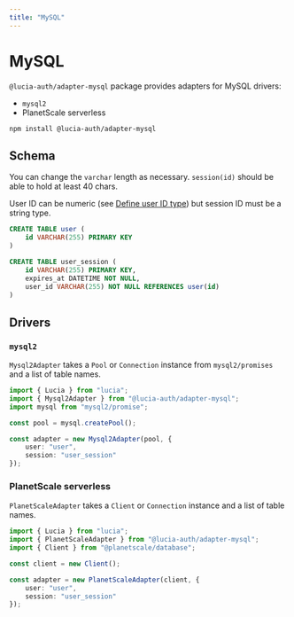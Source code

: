 ```yaml
---
title: "MySQL"
---
```


# MySQL

`@lucia-auth/adapter-mysql` package provides adapters for MySQL drivers:

-   `mysql2`
-   PlanetScale serverless

```
npm install @lucia-auth/adapter-mysql
```

## Schema

You can change the `varchar` length as necessary. `session(id)` should be able to hold at least 40 chars.

User ID can be numeric (see [Define user ID type](/basics/users#define-user-id-type)) but session ID must be a string type.

```sql
CREATE TABLE user (
    id VARCHAR(255) PRIMARY KEY
)

CREATE TABLE user_session (
    id VARCHAR(255) PRIMARY KEY,
    expires_at DATETIME NOT NULL,
    user_id VARCHAR(255) NOT NULL REFERENCES user(id)
)
```

## Drivers

### `mysql2`

`Mysql2Adapter` takes a `Pool` or `Connection` instance from `mysql2/promises` and a list of table names.

```ts
import { Lucia } from "lucia";
import { Mysql2Adapter } from "@lucia-auth/adapter-mysql";
import mysql from "mysql2/promise";

const pool = mysql.createPool();

const adapter = new Mysql2Adapter(pool, {
	user: "user",
	session: "user_session"
});
```

### PlanetScale serverless

`PlanetScaleAdapter` takes a `Client` or `Connection` instance and a list of table names.

```ts
import { Lucia } from "lucia";
import { PlanetScaleAdapter } from "@lucia-auth/adapter-mysql";
import { Client } from "@planetscale/database";

const client = new Client();

const adapter = new PlanetScaleAdapter(client, {
	user: "user",
	session: "user_session"
});
```
